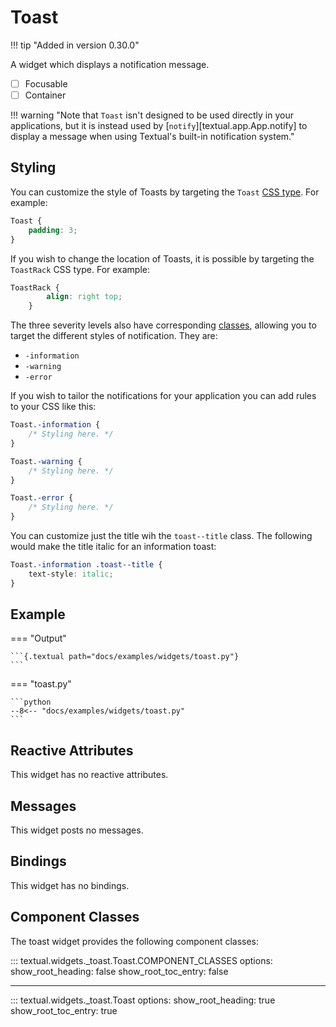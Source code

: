 # Toast

!!! tip "Added in version 0.30.0"

A widget which displays a notification message.

- [ ] Focusable
- [ ] Container

!!! warning "Note that `Toast` isn't designed to be used directly in your applications, but it is instead used by [`notify`][textual.app.App.notify] to display a message when using Textual's built-in notification system."

## Styling

You can customize the style of Toasts by targeting the `Toast` [CSS type](../guide/CSS.md#type-selector).
For example:

```scss
Toast {
    padding: 3;
}
```

If you wish to change the location of Toasts, it is possible by targeting the `ToastRack` CSS type.
For example:

```scss
ToastRack {
        align: right top;
    }
```

The three severity levels also have corresponding
[classes](../guide/CSS.md#class-name-selector), allowing you to target the
different styles of notification. They are:

- `-information`
- `-warning`
- `-error`

If you wish to tailor the notifications for your application you can add
rules to your CSS like this:

```scss
Toast.-information {
    /* Styling here. */
}

Toast.-warning {
    /* Styling here. */
}

Toast.-error {
    /* Styling here. */
}
```

You can customize just the title wih the `toast--title` class.
The following would make the title italic for an information toast:

```scss
Toast.-information .toast--title {
    text-style: italic;
}

```

## Example

=== "Output"

    ```{.textual path="docs/examples/widgets/toast.py"}
    ```

=== "toast.py"

    ```python
    --8<-- "docs/examples/widgets/toast.py"
    ```

## Reactive Attributes

This widget has no reactive attributes.

## Messages

This widget posts no messages.

## Bindings

This widget has no bindings.

## Component Classes

The toast widget provides the following component classes:

::: textual.widgets._toast.Toast.COMPONENT_CLASSES
    options:
      show_root_heading: false
      show_root_toc_entry: false

---

::: textual.widgets._toast.Toast
    options:
      show_root_heading: true
      show_root_toc_entry: true
